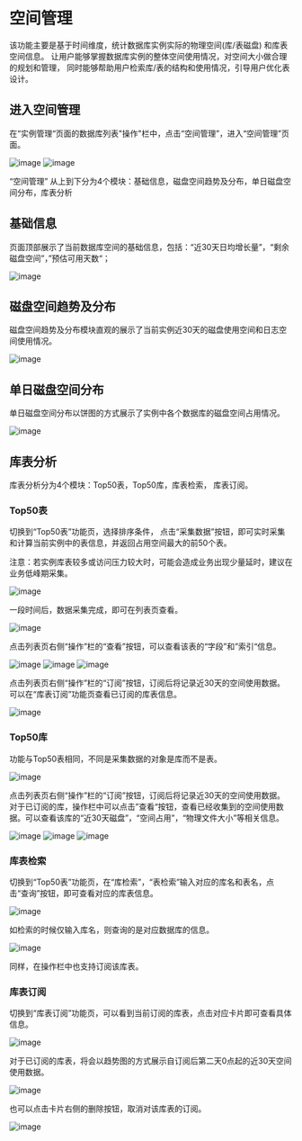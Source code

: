# 空间管理

该功能主要是基于时间维度，统计数据库实例实际的物理空间(库/表磁盘) 和库表空间信息。
让用户能够掌握数据库实例的整体空间使用情况，对空间大小做合理的规划和管理，
同时能够帮助用户检索库/表的结构和使用情况，引导用户优化表设计。

## 进入空间管理

在“实例管理“页面的数据库列表"操作"栏中，点击“空间管理”，进入“空间管理”页面。

![image](/images/space-manage-010.png)
![image](/images/space-manage-020.png)

“空间管理” 从上到下分为4个模块：基础信息，磁盘空间趋势及分布，单日磁盘空间分布，库表分析

## 基础信息

页面顶部展示了当前数据库空间的基础信息，包括：“近30天日均增长量”，“剩余磁盘空间”，”预估可用天数“；

![image](/images/space-manage-030.png)

## 磁盘空间趋势及分布

磁盘空间趋势及分布模块直观的展示了当前实例近30天的磁盘使用空间和日志空间使用情况。

![image](/images/space-manage-040.png)

## 单日磁盘空间分布

单日磁盘空间分布以饼图的方式展示了实例中各个数据库的磁盘空间占用情况。

![image](/images/space-manage-050.png)

## 库表分析

库表分析分为4个模块：Top50表，Top50库，库表检索， 库表订阅。

### Top50表

切换到“Top50表”功能页，选择排序条件， 点击“采集数据”按钮，即可实时采集和计算当前实例中的表信息，并返回占用空间最大的前50个表。

注意：若实例库表较多或访问压力较大时，可能会造成业务出现少量延时，建议在业务低峰期采集。

![image](/images/space-manage-060.png)

一段时间后，数据采集完成，即可在列表页查看。

![image](/images/space-manage-070.png)

点击列表页右侧“操作”栏的“查看”按钮，可以查看该表的“字段”和”索引“信息。

![image](/images/space-manage-080.png)
![image](/images/space-manage-090.png)
![image](/images/space-manage-100.png)

点击列表页右侧“操作”栏的“订阅”按钮，订阅后将记录近30天的空间使用数据。可以在“库表订阅”功能页查看已订阅的库表信息。

![image](/images/space-manage-110.png)

### Top50库

功能与Top50表相同，不同是采集数据的对象是库而不是表。

![image](/images/space-manage-120.png)

点击列表页右侧“操作”栏的“订阅”按钮，订阅后将记录近30天的空间使用数据。对于已订阅的库，操作栏中可以点击”查看“按钮，查看已经收集到的空间使用数据。可以查看该库的“近30天磁盘”，“空间占用”，“物理文件大小”等相关信息。

![image](/images/space-manage-130.png)
![image](/images/space-manage-140.png)
![image](/images/space-manage-150.png)

### 库表检索

切换到“Top50表”功能页，在“库检索”，“表检索”输入对应的库名和表名，点击“查询”按钮，即可查看对应的库表信息。

![image](/images/space-manage-160.png)

如检索的时候仅输入库名，则查询的是对应数据库的信息。

![image](/images/space-manage-170.png)

同样，在操作栏中也支持订阅该库表。

### 库表订阅

切换到“库表订阅”功能页，可以看到当前订阅的库表，点击对应卡片即可查看具体信息。

![image](/images/space-manage-180.png)

对于已订阅的库表，将会以趋势图的方式展示自订阅后第二天0点起的近30天空间使用数据。

![image](/images/space-manage-190.png)

也可以点击卡片右侧的删除按钮，取消对该库表的订阅。

![image](/images/space-manage-200.png)
